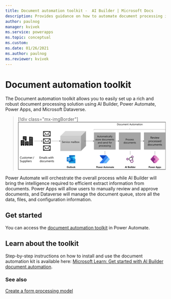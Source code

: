```yaml
---
title: Document automation toolkit -  AI Builder | Microsoft Docs
description: Provides guidance on how to automate document processing in AI Builder.
author: paulnog
manager: kvivek
ms.service: powerapps
ms.topic: conceptual
ms.custom: 
ms.date: 01/26/2021
ms.author: paulnog
ms.reviewer: kvivek
---
```


# Document automation toolkit

The Document automation toolkit allows you to easily set up a rich and robust document processing solution using AI Builder, Power Automate, Power Apps, and Microsoft Dataverse.

> [!div class="mx-imgBorder"]
> ![process diagram](media/doc-automation.png "Diagram showing the stages of document automation")


Power Automate will orchestrate the overall process while AI Builder will bring the intelligence required to efficient extract information from documents. Power Apps will allow users to manually review and approve documents, and Dataverse will manage the document queue, store all the data, files, and configuration information.

## Get started

You can access the [document automation toolkit](https://flow.microsoft.com/manage/aibuilder/documentautomation) in Power Automate. 

## Learn about the toolkit

Step-by-step instructions on how to install and use the document automation kit is available here: [Microsoft Learn: Get started with AI Builder document automation](https://docs.microsoft.com/learn/modules/get-started-ai-builder-document-automation/).

### See also

[Create a form processing model](create-form-processing-model.md)

